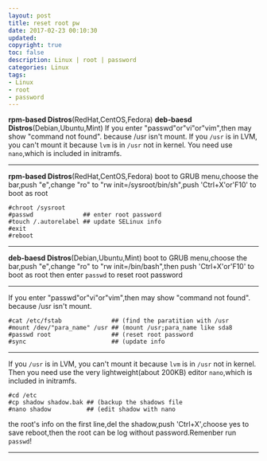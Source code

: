```yaml
---
layout: post
title: reset root pw
date: 2017-02-23 00:10:30
updated:
copyright: true
toc: false
description: Linux | root | password
categories: Linux
tags:
- Linux
- root
- password
---
```


**rpm-based Distros**(RedHat,CentOS,Fedora)
**deb-baesd Distros**(Debian,Ubuntu,Mint)
If you enter "passwd"or"vi"or"vim",then may show "command not found". because /usr isn't mount.
If you `/usr` is in LVM, you can't mount it because `lvm` is in `/usr` not in kernel. You need use `nano`,which is included in initramfs.
<!-- more -->

-------------------------------------------------------------------------------
**rpm-based Distros**(RedHat,CentOS,Fedora)
boot to GRUB menu,choose the bar,push "e",change "ro" to "rw init=/sysroot/bin/sh",push 'Ctrl+X'or'F10' to boot as root

    #chroot /sysroot
    #passwd              ## enter root password
    #touch /.autorelabel ## update SELinux info
    #exit
    #reboot

-------------------------------------------------------------------------------
**deb-baesd Distros**(Debian,Ubuntu,Mint)
boot to GRUB menu,choose the bar,push "e",change "ro" to "rw init=/bin/bash",then push 'Ctrl+X'or'F10' to boot as root
then enter `passwd` to reset root password

-------------------------------------------------------------------------------
If you enter "passwd"or"vi"or"vim",then may show "command not found". because /usr isn't mount.

    #cat /etc/fstab              ## (find the paratition with /usr
    #mount /dev/"para_name" /usr ## (mount /usr;para_name like sda8
    #passwd root                 ## (reset root password
    #sync                        ## (update info

-------------------------------------------------------------------------------
If you `/usr` is in LVM, you can't mount it because `lvm` is in `/usr` not in kernel. Then you need use the very lightweight(about 200KB) editor `nano`,which is included in initramfs.

    #cd /etc
    #cp shadow shadow.bak ## (backup the shadows file
    #nano shadow          ## (edit shadow with nano
the root's info on the first line,del the shadow,push 'Ctrl+X',choose yes to save reboot,then the root can be log without password.Remenber run `passwd`!

-----------------------------------------------------------
